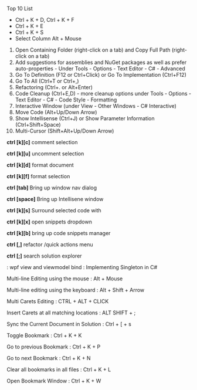 Top 10 List
- Ctrl + K + D, Ctrl + K + F
- Ctrl + K + E
- Ctrl + K + S
- Select Column Alt + Mouse
1. Open Containing Folder (right-click on a tab) and Copy Full Path (right-click on a tab)
2. Add suggestions for assemblies and NuGet packages as well as prefer auto-properties - Under Tools - Options - Text Editor - C# - Advanced
3. Go To Definition (F12 or Ctrl+Click) or Go To Implementation (Ctrl+F12)
4. Go To All (Ctrl+T or Ctrl+,)
5. Refactoring (Ctrl+. or Alt+Enter)
6. Code Cleanup (Ctrl+E,D) - more cleanup options under Tools - Options - Text Editor - C# - Code Style - Formatting
7. Interactive Window (under View - Other Windows - C# Interactive)
8. Move Code (Alt+Up/Down Arrow)
9. Show Intellisense (Ctrl+J) or Show Parameter Information (Ctrl+Shift+Space)
10. Multi-Cursor (Shift+Alt+Up/Down Arrow)

__ctrl [k][c]__ comment selection

__ctrl [k][u]__ uncomment selection

**ctrl [k][d]** format document

**ctrl [k][f]** format selection

**ctrl [tab]** Bring up window nav dialog

**ctrl [space]**  Bring up Intellisene window

**ctrl [k][s]** Surround selected code with

**ctrl [k][x]** open snippets dropdown

**ctrl [k][b]** bring up code snippets manager

**ctrl [,]** refactor /quick actions menu

**ctrl [;]** search solution explorer

: wpf view and viewmodel bind
: Implementing Singleton in C#

Multi-line Editing using the mouse : Alt + Mouse

Multi-line editing using the keyboard : Alt + Shift + Arrow

Multi Carets Editing  : CTRL + ALT + CLICK

Insert Carets at all matching locations : ALT SHIFT + ;

Sync the Current Document in Solution : Ctrl + [ + s

Toggle Bookmark : Ctrl + K + K

Go to previous Bookmark : Ctrl + K + P

Go to next Bookmark : Ctrl + K + N

Clear all bookmarks in all files : Ctrl + K + L

Open Bookmark Window : Ctrl + K + W
